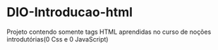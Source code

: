 # DIO-Introducao-html
Projeto contendo somente tags HTML aprendidas no curso de noções introdutórias(0 Css e 0 JavaScript)
